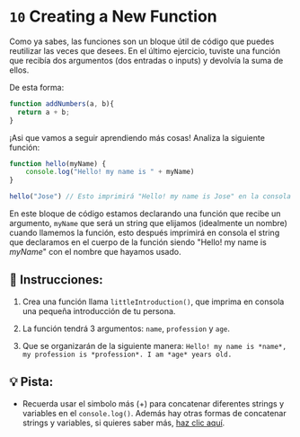 # `10` Creating a New Function

Como ya sabes, las funciones son un bloque útil de código que puedes reutilizar las veces que desees. En el último ejercicio, tuviste una función que recibía dos argumentos (dos entradas o inputs) y devolvía la suma de ellos. 

De esta forma:

```js
function addNumbers(a, b){
  return a + b;
}
```

¡Asi que vamos a seguir aprendiendo más cosas! Analiza la siguiente función:

```js
function hello(myName) {
    console.log("Hello! my name is " + myName)
}

hello("Jose") // Esto imprimirá "Hello! my name is Jose" en la consola
```

En este bloque de código estamos declarando una función que recibe un argumento, `myName` que será un string que elijamos (idealmente un nombre) cuando llamemos la función, esto después imprimirá en consola el string que declaramos en el cuerpo de la función siendo "Hello! my name is *myName*" con el nombre que hayamos usado.

## 📝 Instrucciones:

1. Crea una función llama `littleIntroduction()`, que imprima en consola una pequeña introducción de tu persona.

2. La función tendrá 3 argumentos: `name`, `profession` y `age`.

3. Que se organizarán de la siguiente manera: `Hello! my name is *name*, my profession is *profession*. I am *age* years old.`

## 💡 Pista:

+ Recuerda usar el simbolo más (+) para concatenar diferentes strings y variables en el `console.log()`. Además hay otras formas de concatenar strings y variables, si quieres saber más, [haz clic aquí](https://stackoverflow.com/questions/16600925/how-can-i-add-a-variable-to-console-log).
